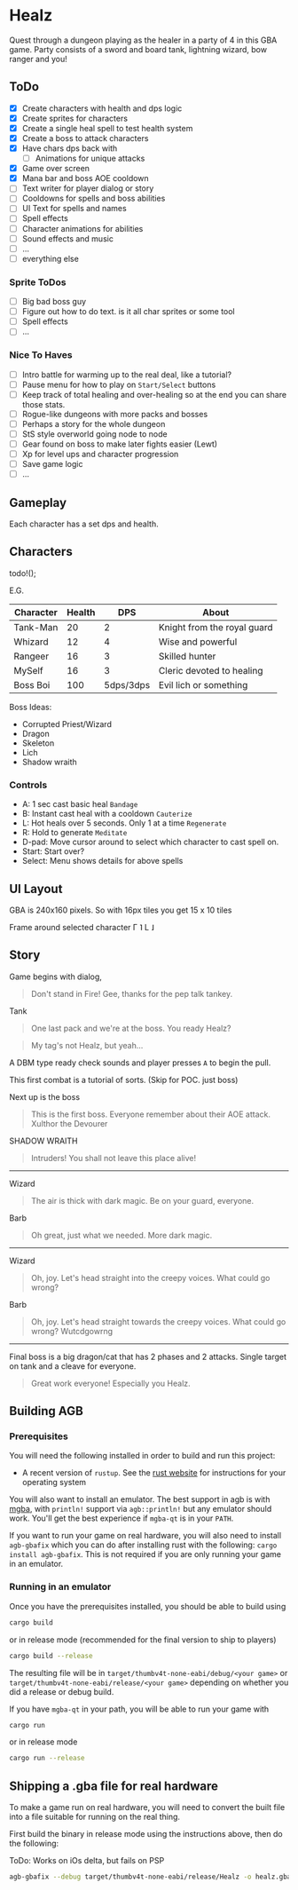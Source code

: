 # Healz

Quest through a dungeon playing as the healer in a party of 4 in this GBA game.
Party consists of a sword and board tank, lightning wizard, bow ranger and you!

## ToDo

- [x] Create characters with health and dps logic
- [x] Create sprites for characters
- [x] Create a single heal spell to test health system
- [x] Create a boss to attack characters
- [x] Have chars dps back with
  - [ ] Animations for unique attacks
- [x] Game over screen
- [x] Mana bar and boss AOE cooldown
- [ ] Text writer for player dialog or story
- [ ] Cooldowns for spells and boss abilities
- [ ] UI Text for spells and names
- [ ] Spell effects
- [ ] Character animations for abilities
- [ ] Sound effects and music
- [ ] ...
- [ ] everything else

### Sprite ToDos

- [ ] Big bad boss guy
- [ ] Figure out how to do text. is it all char sprites or some tool
- [ ] Spell effects
- [ ] ...

### Nice To Haves

- [ ] Intro battle for warming up to the real deal, like a tutorial?
- [ ] Pause menu for how to play on `Start/Select` buttons
- [ ] Keep track of total healing and over-healing so at the end you can share those stats.
- [ ] Rogue-like dungeons with more packs and bosses
- [ ] Perhaps a story for the whole dungeon
- [ ] StS style overworld going node to node
- [ ] Gear found on boss to make later fights easier (Lewt)
- [ ] Xp for level ups and character progression
- [ ] Save game logic
- [ ] ...

## Gameplay

Each character has a set dps and health.

## Characters

todo!();

E.G.

| Character | Health  | DPS       | About                       |
|-----------|---------|-----------|-----------------------------|
| Tank-Man  | 20      | 2         | Knight from the royal guard |
| Whizard   | 12      | 4         | Wise and powerful           |
| Rangeer   | 16      | 3         | Skilled hunter              |
| MySelf    | 16      | 3         | Cleric devoted to healing   |
| Boss Boi  | 100     | 5dps/3dps | Evil lich or something      |

Boss Ideas:

- Corrupted Priest/Wizard
- Dragon
- Skeleton
- Lich
- Shadow wraith

### Controls

- A: 1 sec cast basic heal `Bandage`
- B: Instant cast heal with a cooldown `Cauterize`
- L: Hot heals over 5 seconds. Only 1 at a time `Regenerate`
- R: Hold to generate `Meditate`
- D-pad: Move cursor around to select which character to cast spell on.
- Start: Start over?
- Select: Menu shows details for above spells

## UI Layout

GBA is 240x160 pixels.
So with 16px tiles you get 15 x 10 tiles

Frame around selected character
Γ    ˥
L    ˩

## Story

Game begins with dialog,

> Don't stand in Fire!
> Gee, thanks for the pep talk tankey.

Tank
> One last pack and we're at the boss. You ready Healz?

> My tag's not Healz, but yeah...

A DBM type ready check sounds and player presses `A` to begin the pull.

This first combat is a tutorial of sorts. (Skip for POC. just boss)

Next up is the boss
> This is the first boss. Everyone remember about their AOE attack.
> Xulthor the Devourer
 
SHADOW WRAITH
> Intruders! You shall not leave this place alive!

---

Wizard
> The air is thick with dark magic. Be on your guard, everyone.

Barb
> Oh great, just what we needed. More dark magic.

---

Wizard
> Oh, joy. Let's head straight into the creepy voices. What could go wrong?

Barb
> Oh, joy. Let's head straight towards the creepy voices. What could go wrong?
> Wutcdgowrng

--- 

Final boss is a big dragon/cat that has 2 phases and 2 attacks. Single target on tank and a cleave for everyone.

> Great work everyone! Especially you Healz.

## Building AGB

### Prerequisites

You will need the following installed in order to build and run this project:

* A recent version of `rustup`. See the [rust website](https://www.rust-lang.org/tools/install) for instructions for your operating system

You will also want to install an emulator. The best support in agb is with [mgba](https://mgba.io), with
`println!` support via `agb::println!` but any emulator should work. You'll get the best experience if
`mgba-qt` is in your `PATH`.

If you want to run your game on real hardware, you will also need to install `agb-gbafix` which you can do after installing
rust with the following: `cargo install agb-gbafix`. This is not required if you are only running your game in an emulator.

### Running in an emulator

Once you have the prerequisites installed, you should be able to build using

```sh
cargo build
```

or in release mode (recommended for the final version to ship to players)

```sh
cargo build --release
```

The resulting file will be in `target/thumbv4t-none-eabi/debug/<your game>` or `target/thumbv4t-none-eabi/release/<your game>` depending on
whether you did a release or debug build.

If you have `mgba-qt` in your path, you will be able to run your game with

```sh
cargo run
```

or in release mode

```sh
cargo run --release
```

## Shipping a .gba file for real hardware

To make a game run on real hardware, you will need to convert the built file into a file suitable for
running on the real thing.

First build the binary in release mode using the instructions above, then do the following:

ToDo: Works on iOs delta, but fails on PSP

```sh
agb-gbafix --debug target/thumbv4t-none-eabi/release/Healz -o healz.gba
```
